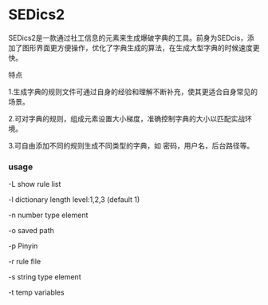 # SEDics2 #

SEDics2是一款通过社工信息的元素来生成爆破字典的工具。前身为SEDcis，添加了图形界面更方便操作，优化了字典生成的算法，在生成大型字典的时候速度更快。

特点

1.生成字典的规则文件可通过自身的经验和理解不断补充，使其更适合自身常见的场景。

2.可对字典的规则，组成元素设置大小梯度，准确控制字典的大小以匹配实战环境。

3.可自由添加不同的规则生成不同类型的字典，如 密码，用户名，后台路径等。



### usage ###

  -L	show rule list
  
  -l 
    	dictionary length level:1,2,3 (default 1)
    	
  -n 
    	number type element
    	
  -o 
    	saved path
    	
  -p 
    	Pinyin
    	
  -r 
    	rule file
    	
  -s 
    	string type element
    	
  -t 
    	temp variables
    	





